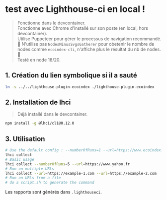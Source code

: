 # test avec Lighthouse-ci en local !

> Fonctionne dans le devcontainer.  
> Fonctionne avec Chrome d'installé sur son poste (en local, hors devcontainer).  
> Utilise Puppeteer pour gérer le processus de navigation recommandé.  
> 🔴 N'utilise pas `NodesMinusSvgsGatherer` pour obetenir le nombre de nodes comme `ecoindex-cli`, n'affiche plus le résultat du nb de nodes. 🔴  
> Testé en node 18/20.

## 1. Création du lien symbolique si il a sauté

```bash
ln -s ../../lighthouse-plugin-ecoindex ./lighthouse-plugin-ecoindex
```

## 2. Installation de lhci

> Déjà installé dans le devcontainer.

```bash
npm install -g @lhci/cli@0.12.0
```

## 3. Utilisation

```bash
# Use the default config : --numberOfRuns=1 --url=https://www.ecoindex.fr
lhci collect
# Basic usage
lhci collect --numberOfRuns=5 --url=https://www.yahoo.fr
# Run on multiple URLs
lhci collect --url=https://example-1.com --url=https://example-2.com
# Run on URLs from a file
# do a script.sh to generate the command
```

Les rapports sont générés dans `.lighthouseci`.
